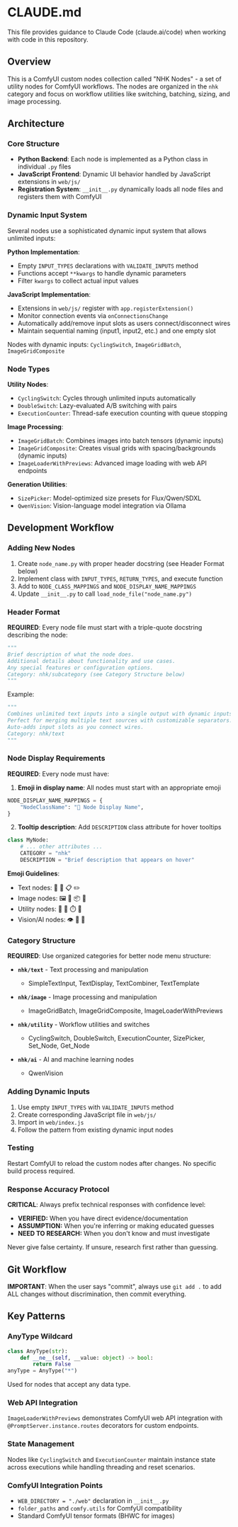 # CLAUDE.md

This file provides guidance to Claude Code (claude.ai/code) when working with code in this repository.

## Overview

This is a ComfyUI custom nodes collection called "NHK Nodes" - a set of utility nodes for ComfyUI workflows. The nodes are organized in the `nhk` category and focus on workflow utilities like switching, batching, sizing, and image processing.

## Architecture

### Core Structure
- **Python Backend**: Each node is implemented as a Python class in individual `.py` files
- **JavaScript Frontend**: Dynamic UI behavior handled by JavaScript extensions in `web/js/`
- **Registration System**: `__init__.py` dynamically loads all node files and registers them with ComfyUI

### Dynamic Input System
Several nodes use a sophisticated dynamic input system that allows unlimited inputs:

**Python Implementation**:
- Empty `INPUT_TYPES` declarations with `VALIDATE_INPUTS` method
- Functions accept `**kwargs` to handle dynamic parameters
- Filter `kwargs` to collect actual input values

**JavaScript Implementation**:
- Extensions in `web/js/` register with `app.registerExtension()`
- Monitor connection events via `onConnectionsChange`
- Automatically add/remove input slots as users connect/disconnect wires
- Maintain sequential naming (input1, input2, etc.) and one empty slot

Nodes with dynamic inputs: `CyclingSwitch`, `ImageGridBatch`, `ImageGridComposite`

### Node Types

**Utility Nodes**:
- `CyclingSwitch`: Cycles through unlimited inputs automatically 
- `DoubleSwitch`: Lazy-evaluated A/B switching with pairs
- `ExecutionCounter`: Thread-safe execution counting with queue stopping

**Image Processing**:
- `ImageGridBatch`: Combines images into batch tensors (dynamic inputs)
- `ImageGridComposite`: Creates visual grids with spacing/backgrounds (dynamic inputs)
- `ImageLoaderWithPreviews`: Advanced image loading with web API endpoints

**Generation Utilities**:
- `SizePicker`: Model-optimized size presets for Flux/Qwen/SDXL
- `QwenVision`: Vision-language model integration via Ollama

## Development Workflow

### Adding New Nodes
1. Create `node_name.py` with proper header docstring (see Header Format below)
2. Implement class with `INPUT_TYPES`, `RETURN_TYPES`, and execute function
3. Add to `NODE_CLASS_MAPPINGS` and `NODE_DISPLAY_NAME_MAPPINGS`
4. Update `__init__.py` to call `load_node_file("node_name.py")`

### Header Format
**REQUIRED**: Every node file must start with a triple-quote docstring describing the node:

```python
"""
Brief description of what the node does.
Additional details about functionality and use cases.
Any special features or configuration options.
Category: nhk/subcategory (see Category Structure below)
"""
```

Example:
```python
"""
Combines unlimited text inputs into a single output with dynamic inputs.
Perfect for merging multiple text sources with customizable separators.
Auto-adds input slots as you connect wires.
Category: nhk/text
"""
```

### Node Display Requirements
**REQUIRED**: Every node must have:

1. **Emoji in display name**: All nodes must start with an appropriate emoji
```python
NODE_DISPLAY_NAME_MAPPINGS = {
    "NodeClassName": "📝 Node Display Name",
}
```

2. **Tooltip description**: Add `DESCRIPTION` class attribute for hover tooltips
```python
class MyNode:
    # ... other attributes ...
    CATEGORY = "nhk"
    DESCRIPTION = "Brief description that appears on hover"
```

**Emoji Guidelines**:
- Text nodes: 📝 📄 📋 ✏️
- Image nodes: 🖼️ 🎯 📦 🔧
- Utility nodes: 🔄 🔀 ⏱️ 📐 
- Vision/AI nodes: 👁️ 🤖 🧠

### Category Structure
**REQUIRED**: Use organized categories for better node menu structure:

- **`nhk/text`** - Text processing and manipulation
  - SimpleTextInput, TextDisplay, TextCombiner, TextTemplate

- **`nhk/image`** - Image processing and manipulation  
  - ImageGridBatch, ImageGridComposite, ImageLoaderWithPreviews

- **`nhk/utility`** - Workflow utilities and switches
  - CyclingSwitch, DoubleSwitch, ExecutionCounter, SizePicker, Set_Node, Get_Node

- **`nhk/ai`** - AI and machine learning nodes
  - QwenVision

### Adding Dynamic Inputs
1. Use empty `INPUT_TYPES` with `VALIDATE_INPUTS` method
2. Create corresponding JavaScript file in `web/js/`
3. Import in `web/index.js`
4. Follow the pattern from existing dynamic input nodes

### Testing
Restart ComfyUI to reload the custom nodes after changes. No specific build process required.

### Response Accuracy Protocol
**CRITICAL**: Always prefix technical responses with confidence level:
- **VERIFIED:** When you have direct evidence/documentation
- **ASSUMPTION:** When you're inferring or making educated guesses  
- **NEED TO RESEARCH:** When you don't know and must investigate

Never give false certainty. If unsure, research first rather than guessing.

## Git Workflow
**IMPORTANT**: When the user says "commit", always use `git add .` to add ALL changes without discrimination, then commit everything.

## Key Patterns

### AnyType Wildcard
```python
class AnyType(str):
    def __ne__(self, __value: object) -> bool:
        return False
anyType = AnyType("*")
```
Used for nodes that accept any data type.

### Web API Integration
`ImageLoaderWithPreviews` demonstrates ComfyUI web API integration with `@PromptServer.instance.routes` decorators for custom endpoints.

### State Management
Nodes like `CyclingSwitch` and `ExecutionCounter` maintain instance state across executions while handling threading and reset scenarios.

### ComfyUI Integration Points
- `WEB_DIRECTORY = "./web"` declaration in `__init__.py`
- `folder_paths` and `comfy.utils` for ComfyUI compatibility
- Standard ComfyUI tensor formats (BHWC for images)